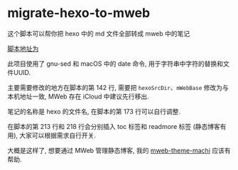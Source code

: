 # migrate-hexo-to-mweb
这个脚本可以帮你把 hexo 中的 md 文件全部转成 mweb 中的笔记

[脚本地址为](https://github.com/imzhizi/migrate-hexo-to-mweb/blob/master/import.sh)

此项目使用了 gnu-sed 和 macOS 中的 date 命令, 用于字符串中字符的替换和文件UUID.

主要需要修改的地方在脚本的第 142 行, 需要把 `hexoSrcDir`、`mWebBase` 修改为与本机地址一致, MWeb 存在 iCloud 中建议先行移出.

笔记的名称是 hexo 的文件名, 在脚本的第 173 行可以自行调整.

在脚本的第 213 行和 218 行会分别插入 toc 标签和 readmore 标签 (静态博客有用), 大家可以根据需求自行开关.

大概是这样了, 想要通过 MWeb 管理静态博客, 我的 [mweb-theme-machi](https://github.com/imzhizi/mweb-theme-machi) 应该有帮助.